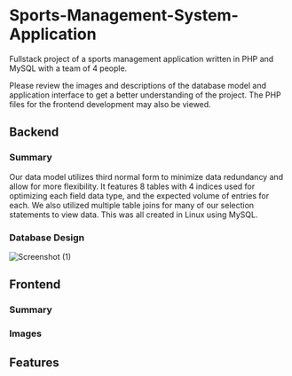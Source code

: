 # Sports-Management-System-Application
Fullstack project of a sports management application written in PHP and MySQL with a team of 4 people.

Please review the images and descriptions of the database model and application interface to get a better understanding of the project.
The PHP files for the frontend development may also be viewed.

## Backend
### Summary
Our data model utilizes third normal form to minimize data redundancy and allow for more flexibility.
It features 8 tables with 4 indices used for optimizing each field data type, and the expected volume of entries for each.
We also utilized multiple table joins for many of our selection statements to view data. This was all created in Linux using MySQL.
### Database Design
![Screenshot (1)](https://user-images.githubusercontent.com/78614153/212554192-86347f04-3346-48ee-9f2b-96417bf3b3fe.png)
## Frontend
### Summary
### Images
## Features
